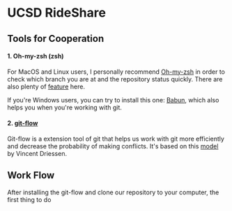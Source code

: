 # UCSD RideShare

## Tools for Cooperation

#### 1. Oh-my-zsh (zsh)

For MacOS and Linux users, I personally recommend [Oh-my-zsh](https://github.com/robbyrussell/oh-my-zsh) in order to check which
branch you are at and the repository status quickly. There are also plenty of [feature](http://code.joejag.com/2014/why-zsh.html) here.

If you're Windows users, you can try to install this one: [Babun](http://babun.github.io/), which also helps you when you're working with git.

#### 2. [git-flow](https://github.com/nvie/gitflow)

Git-flow is a extension tool of git that helps us work with git more efficiently and decrease the probability of making conflicts. It's based on this [model](http://nvie.com/posts/a-successful-git-branching-model/) by Vincent Driessen.

## Work Flow
After installing the git-flow and clone our repository to your computer, the first thing to do 
